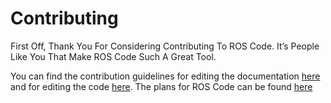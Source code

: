 # Contributing

First Off, Thank You For Considering Contributing To ROS Code. It’s People Like You That Make ROS Code Such A Great Tool.

You can find the contribution guidelines for editing the documentation [here](https://richienb.github.io/ROS-Code/edit-docs) and for editing the code [here](https://richienb.github.io/ROS-Code/edit-code). The plans for ROS Code can be found [here](https://richienb.github.io/ROS-Code/plans)
